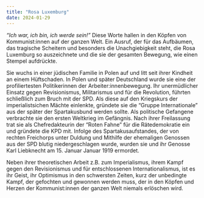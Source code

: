 ```yaml
---
title: "Rosa Luxemburg"
date: 2024-01-29
---
```


_“Ich war, ich bin, ich werde sein!”_ Diese Worte hallen in den Köpfen von Kommunist:innen auf der ganzen Welt. Ein Ausruf, der für das Aufbäumen, das tragische Scheitern und besonders die Unachgiebigkeit steht, die Rosa Luxemburg so auszeichnete und die sie der gesamten Bewegung, wie einen Stempel aufdrückte.

Sie wuchs in einer jüdischen Familie in Polen auf und litt seit ihrer Kindheit an einem Hüftschaden. In Polen und später Deutschland wurde sie eine der profiliertesten Politikerinnen der Arbeiter:innenbewegung. Ihr unermüdlicher Einsatz gegen Revisionismus, Militarismus und für die Revolution, führten schließlich zum Bruch mit der SPD. Als diese auf den Kriegskurs der imperialistsichen Mächte einlenkte, gründete sie die “Gruppe Internationale” aus der später der Spartakusbund werden sollte. Als politische Gefangene verbrachte sie den ersten Weltkrieg im Gefängnis. Nach ihrer Freilassung trat sie als Chefredakteurin der “Roten Fahne” für die Rätedemokratie ein und gründete die KPD mit. Infolge des Spartakusaufstandes, der von rechten Freichorps unter Duldung und Mithilfe der ehemaligen Genossen aus der SPD blutig niedergeschlagen wurde, wurden sie und ihr Genosse Karl Liebknecht am 15. Januar Januar 1919 ermordet. 

Neben ihrer theoretischen Arbeit z.B. zum Imperialismus, ihrem Kampf gegen den Revisionismus und für entschlossenen Internationalismus, ist es ihr Geist, ihr Optimismus in den schwersten Zeiten, kurz der unbedingte Kampf, der gefochten und gewonnen werden muss, der in den Köpfen und Herzen der Kommunist:innen der ganzen Welt niemals erlöschen wird.
